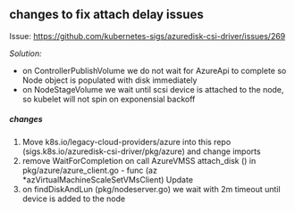 ## changes to fix attach delay issues

Issue: https://github.com/kubernetes-sigs/azuredisk-csi-driver/issues/269

*Solution:*
- on ControllerPublishVolume we do not wait for AzureApi to complete so Node object is populated with disk immediately
- on NodeStageVolume we wait until scsi device is attached to the node, so kubelet will not spin on exponensial backoff

##### changes 
1. Move k8s.io/legacy-cloud-providers/azure into this repo (sigs.k8s.io/azuredisk-csi-driver/pkg/azure) and change imports
2. remove WaitForCompletion on call AzureVMSS attach_disk () in pkg/azure/azure_client.go - func (az *azVirtualMachineScaleSetVMsClient) Update
3. on findDiskAndLun (pkg/nodeserver.go) we wait with 2m timeout until device is added to the node

